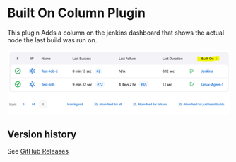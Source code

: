 # Built On Column Plugin

This plugin Adds a column on the jenkins dashboard that shows the actual node the last build was run on.

![](images/Built-On.png)

## Version history

See [GitHub Releases](https://github.com/jenkinsci/built-on-column-plugin/releases)
